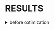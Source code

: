 # RESULTS
<details>
  <summary>before optimization</summary>
  <details><summary>All-Student</summary></details>
  <details><summary>All-Student-name</summary></details>
  <details><summary>highest-gpa</summary></details>
</details>
